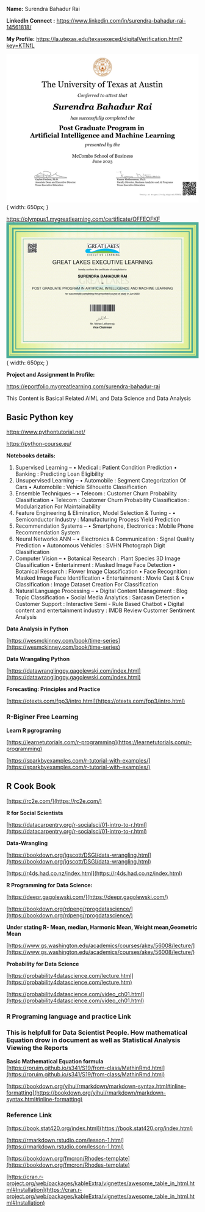 **Name:** Surendra Bahadur Rai

**LinkedIn Connect :** https://www.linkedin.com/in/surendra-bahadur-rai-14561818/


**My Profile:**
https://la.utexas.edu/texasexeced/digitalVerification.html?key=KTNfL

![](./images/Certificat_texas.jpg?raw=true){ width: 650px; }

https://olympus1.mygreatlearning.com/certificate/OFFEOFKF
![](./images/greate-lekes.jpg?raw=true){ width: 650px; }

**Project and Assignment In Profile:**

https://eportfolio.mygreatlearning.com/surendra-bahadur-rai

This Content is Basical  Related AIML and Data Science and Data Analysis  

## Basic Python key
https://www.pythontutorial.net/

https://python-course.eu/


**Notebooks details:**

1.	Supervised Learning –
•	Medical : Patient Condition Prediction
•	Banking : Predicting Loan Eligibility
2.	Unsupervised Learning –
•	Automobile : Segment Categorization Of Cars
•	Automobile : Vehicle Silhouette Classification
3.	Ensemble Techniques –
•	Telecom : Customer Churn Probability Classification
•	Telecom : Customer Churn Probability Classification : Modularization For Maintainability
4.	Feature Engineering & Elimination, Model Selection & Tuning -
•	Semiconductor Industry : Manufacturing Process Yield Prediction
5.	Recommendation Systems –
•	Smartphone, Electronics : Mobile Phone Recommendation System 
6.	Neural Networks ANN –
•	Electronics & Communication : Signal Quality Prediction
•	Autonomous Vehicles : SVHN Photograph Digit Classification
7.	Computer Vision –
•	Botanical Research : Plant Species 3D Image Classification
•	Entertainment : Masked Image Face Detection
•	Botanical Research : Flower Image Classification
•	Face Recognition : Masked Image Face Identification
•	Entertainment : Movie Cast & Crew Classification : Image Dataset Creation For Classification
8.	Natural Language Processing –
•	Digital Content Management : Blog Topic Classification
•	Social Media Analytics : Sarcasm Detection
•	Customer Support : Interactive Semi - Rule Based Chatbot
•	Digital content and entertainment industry : IMDB Review Customer Sentiment Analysis

**Data Analysis in Python**

[https://wesmckinney.com/book/time-series](https://wesmckinney.com/book/time-series)

**Data Wrangaling Python**

[https://datawranglingpy.gagolewski.com/index.html](https://datawranglingpy.gagolewski.com/index.html)

**Forecasting: Principles and Practice**

[https://otexts.com/fpp3/intro.html](https://otexts.com/fpp3/intro.html)

### R-Biginer Free Learning

**Learn R pgrograming**

[https://learnetutorials.com/r-programming](https://learnetutorials.com/r-programming)

[https://sparkbyexamples.com/r-tutorial-with-examples/](https://sparkbyexamples.com/r-tutorial-with-examples/)

## R Cook Book

[https://rc2e.com/](https://rc2e.com/)


**R for Social Scientists**

[https://datacarpentry.org/r-socialsci/01-intro-to-r.html](https://datacarpentry.org/r-socialsci/01-intro-to-r.html)

**Data-Wrangling**

[https://bookdown.org/jgscott/DSGI/data-wrangling.html](https://bookdown.org/jgscott/DSGI/data-wrangling.html)

[https://r4ds.had.co.nz/index.html](https://r4ds.had.co.nz/index.html)

**R Programming for Data Science:**

[https://deepr.gagolewski.com/](https://deepr.gagolewski.com/)

 [https://bookdown.org/rdpeng/rprogdatascience/](https://bookdown.org/rdpeng/rprogdatascience/) 

 **Under stating R- Mean, median, Harmonic Mean, Weight mean,Geometric Mean**

 [https://www.gs.washington.edu/academics/courses/akey/56008/lecture/](https://www.gs.washington.edu/academics/courses/akey/56008/lecture/)

 
**Probability for Data Science**

[https://probability4datascience.com/lecture.html](https://probability4datascience.com/lecture.htm)

[https://probability4datascience.com/video_ch01.html](https://probability4datascience.com/video_ch01.html)


### R Programing language and practice Link
### This is helpfull for Data Scientist People.  How mathematical Equation drow in document as well as Statistical Analysis Viewing the Reports

**Basic Mathematical Equation formula**
[https://rpruim.github.io/s341/S19/from-class/MathinRmd.html](https://rpruim.github.io/s341/S19/from-class/MathinRmd.html)

[https://bookdown.org/yihui/rmarkdown/markdown-syntax.html#inline-formatting](https://bookdown.org/yihui/rmarkdown/markdown-syntax.html#inline-formatting)

### Reference Link

[https://book.stat420.org/index.html](https://book.stat420.org/index.html)

[https://rmarkdown.rstudio.com/lesson-1.html](https://rmarkdown.rstudio.com/lesson-1.html)

[https://bookdown.org/fmcron/Rhodes-template](https://bookdown.org/fmcron/Rhodes-template)

[https://cran.r-project.org/web/packages/kableExtra/vignettes/awesome_table_in_html.html#Installation](https://cran.r-project.org/web/packages/kableExtra/vignettes/awesome_table_in_html.html#Installation)

